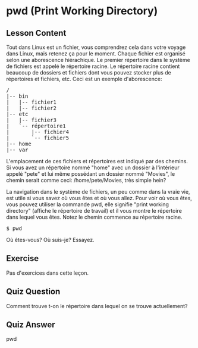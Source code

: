 # pwd (Print Working Directory)

## Lesson Content

Tout dans Linux est un fichier, vous comprendrez cela dans votre voyage dans Linux, mais retenez ça pour le moment. Chaque fichier est organisé selon une aborescence hiérachique. Le premier répertoire dans le système de fichiers est appelé le répertoire racine. Le répertoire racine contient beaucoup de dossiers et fichiers dont vous pouvez stocker plus de répertoires et fichiers, etc. Ceci est un exemple d'aborescence: 

<pre>/
|-- bin
|   |-- fichier1
|   |-- fichier2
|-- etc
|   |-- fichier3
|   `-- répertoire1
|       |-- fichier4
|       `-- fichier5
|-- home
|-- var
</pre>

L'emplacement de ces fichiers et répertoires est indiqué par des chemins. Si vous avez un répertoire nommé "home" avec un dossier à l'intérieur appelé "pete" et lui même possédant un dossier nommé "Movies", le chemin serait comme ceci: /home/pete/Movies, très simple hein?

La navigation dans le système de fichiers, un peu comme dans la vraie vie, est utile si vous savez où vous êtes et où vous allez. Pour voir où vous êtes, vous pouvez utiliser la commande pwd, elle signifie "print working directory" (affiche le répertoire de travail) et il vous montre le répertoire dans lequel vous êtes. Notez le chemin commence au répertoire racine.

<pre>$ pwd</pre>

Où êtes-vous? Où suis-je? Essayez.

## Exercise

Pas d'exercices dans cette leçon.

## Quiz Question

Comment trouve t-on le répertoire dans lequel on se trouve actuellement?

## Quiz Answer

pwd
